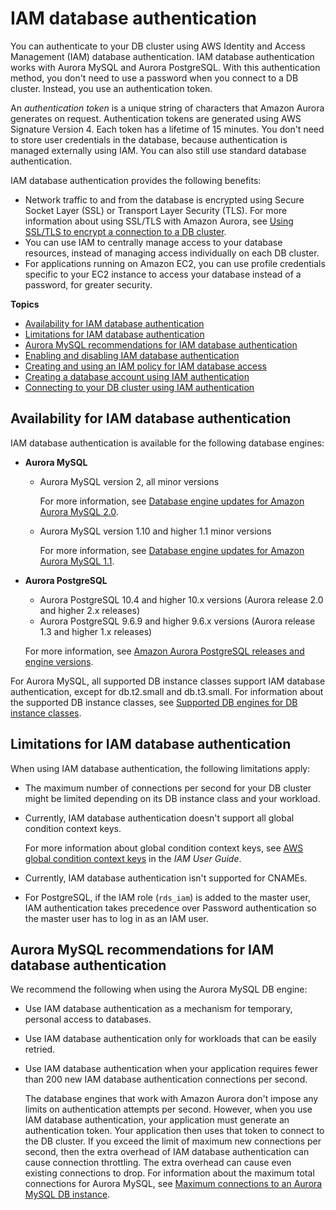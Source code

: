# IAM database authentication<a name="UsingWithRDS.IAMDBAuth"></a>

You can authenticate to your DB cluster using AWS Identity and Access Management \(IAM\) database authentication\. IAM database authentication works with Aurora MySQL and Aurora PostgreSQL\. With this authentication method, you don't need to use a password when you connect to a DB cluster\. Instead, you use an authentication token\.

An *authentication token* is a unique string of characters that Amazon Aurora generates on request\. Authentication tokens are generated using AWS Signature Version 4\. Each token has a lifetime of 15 minutes\. You don't need to store user credentials in the database, because authentication is managed externally using IAM\. You can also still use standard database authentication\.

IAM database authentication provides the following benefits:
+ Network traffic to and from the database is encrypted using Secure Socket Layer \(SSL\) or Transport Layer Security \(TLS\)\. For more information about using SSL/TLS with Amazon Aurora, see [Using SSL/TLS to encrypt a connection to a DB cluster](UsingWithRDS.SSL.md)\.
+ You can use IAM to centrally manage access to your database resources, instead of managing access individually on each DB cluster\.
+ For applications running on Amazon EC2, you can use profile credentials specific to your EC2 instance to access your database instead of a password, for greater security\.

**Topics**
+ [Availability for IAM database authentication](#UsingWithRDS.IAMDBAuth.Availability)
+ [Limitations for IAM database authentication](#UsingWithRDS.IAMDBAuth.Limitations)
+ [Aurora MySQL recommendations for IAM database authentication](#UsingWithRDS.IAMDBAuth.ConnectionsPerSecond)
+ [Enabling and disabling IAM database authentication](UsingWithRDS.IAMDBAuth.Enabling.md)
+ [Creating and using an IAM policy for IAM database access](UsingWithRDS.IAMDBAuth.IAMPolicy.md)
+ [Creating a database account using IAM authentication](UsingWithRDS.IAMDBAuth.DBAccounts.md)
+ [Connecting to your DB cluster using IAM authentication](UsingWithRDS.IAMDBAuth.Connecting.md)

## Availability for IAM database authentication<a name="UsingWithRDS.IAMDBAuth.Availability"></a>

IAM database authentication is available for the following database engines:
+ **Aurora MySQL**
  + Aurora MySQL version 2, all minor versions

    For more information, see [Database engine updates for Amazon Aurora MySQL 2\.0](AuroraMySQL.Updates.20Updates.md)\.
  + Aurora MySQL version 1\.10 and higher 1\.1 minor versions

    For more information, see [Database engine updates for Amazon Aurora MySQL 1\.1](AuroraMySQL.Updates.11Updates.md)\.
+ **Aurora PostgreSQL**
  + Aurora PostgreSQL 10\.4 and higher 10\.x versions \(Aurora release 2\.0 and higher 2\.x releases\)
  + Aurora PostgreSQL 9\.6\.9 and higher 9\.6\.x versions \(Aurora release 1\.3 and higher 1\.x releases\)

  For more information, see [Amazon Aurora PostgreSQL releases and engine versions](AuroraPostgreSQL.Updates.20180305.md)\.

For Aurora MySQL, all supported DB instance classes support IAM database authentication, except for db\.t2\.small and db\.t3\.small\. For information about the supported DB instance classes, see [Supported DB engines for DB instance classes](Concepts.DBInstanceClass.md#Concepts.DBInstanceClass.SupportAurora)\.

## Limitations for IAM database authentication<a name="UsingWithRDS.IAMDBAuth.Limitations"></a>

When using IAM database authentication, the following limitations apply:
+ The maximum number of connections per second for your DB cluster might be limited depending on its DB instance class and your workload\.
+ Currently, IAM database authentication doesn't support all global condition context keys\.

  For more information about global condition context keys, see [ AWS global condition context keys](https://docs.aws.amazon.com/IAM/latest/UserGuide/reference_policies_condition-keys.html) in the *IAM User Guide*\.
+ Currently, IAM database authentication isn't supported for CNAMEs\.
+ For PostgreSQL, if the IAM role \(`rds_iam`\) is added to the master user, IAM authentication takes precedence over Password authentication so the master user has to log in as an IAM user\.

## Aurora MySQL recommendations for IAM database authentication<a name="UsingWithRDS.IAMDBAuth.ConnectionsPerSecond"></a>

We recommend the following when using the Aurora MySQL DB engine:
+ Use IAM database authentication as a mechanism for temporary, personal access to databases\.
+ Use IAM database authentication only for workloads that can be easily retried\.
+ Use IAM database authentication when your application requires fewer than 200 new IAM database authentication connections per second\.

  The database engines that work with Amazon Aurora don't impose any limits on authentication attempts per second\. However, when you use IAM database authentication, your application must generate an authentication token\. Your application then uses that token to connect to the DB cluster\. If you exceed the limit of maximum new connections per second, then the extra overhead of IAM database authentication can cause connection throttling\. The extra overhead can cause even existing connections to drop\.   For information about the maximum total connections for Aurora MySQL, see [Maximum connections to an Aurora MySQL DB instance](AuroraMySQL.Managing.Performance.md#AuroraMySQL.Managing.MaxConnections)\. 